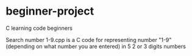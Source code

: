 # beginner-project
C learning code beginners

Search number 1-9.cpp is a C code for representing number "1-9" (depending on what number you are entered) in 5 2 or 3 digits numbers
